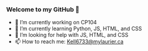 ### Welcome to my GitHub 👋


- 🔭 I’m currently working on CP104
- 🌱 I’m currently learning Python, JS, HTML, and CSS
- 🤔 I’m looking for help with JS, HTML, and CSS
- 📫 How to reach me: Kell6733@mylaurier.ca
